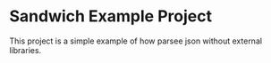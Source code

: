 # Sandwich Example Project
This project is a simple example of how parsee json without external libraries.